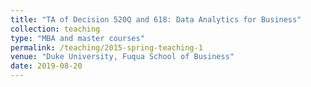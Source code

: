 ```yaml
---
title: "TA of Decision 520Q and 618: Data Analytics for Business"
collection: teaching
type: "MBA and master courses"
permalink: /teaching/2015-spring-teaching-1
venue: "Duke University, Fuqua School of Business"
date: 2019-08-20
---
```

